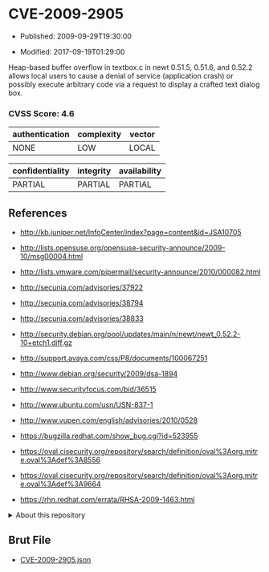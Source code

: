 # CVE-2009-2905

- Published: 2009-09-29T19:30:00

- Modified: 2017-09-19T01:29:00

Heap-based buffer overflow in textbox.c in newt 0.51.5, 0.51.6, and 0.52.2 allows local users to cause a denial of service (application crash) or possibly execute arbitrary code via a request to display a crafted text dialog box.

### CVSS Score: **4.6**

| authentication | complexity | vector |
| --- | --- | --- |
| NONE | LOW | LOCAL |

| confidentiality | integrity | availability |
| --- | --- | --- |
| PARTIAL | PARTIAL | PARTIAL |

## References

* http://kb.juniper.net/InfoCenter/index?page=content&id=JSA10705

* http://lists.opensuse.org/opensuse-security-announce/2009-10/msg00004.html

* http://lists.vmware.com/pipermail/security-announce/2010/000082.html

* http://secunia.com/advisories/37922

* http://secunia.com/advisories/38794

* http://secunia.com/advisories/38833

* http://security.debian.org/pool/updates/main/n/newt/newt_0.52.2-10+etch1.diff.gz

* http://support.avaya.com/css/P8/documents/100067251

* http://www.debian.org/security/2009/dsa-1894

* http://www.securityfocus.com/bid/36515

* http://www.ubuntu.com/usn/USN-837-1

* http://www.vupen.com/english/advisories/2010/0528

* https://bugzilla.redhat.com/show_bug.cgi?id=523955

* https://oval.cisecurity.org/repository/search/definition/oval%3Aorg.mitre.oval%3Adef%3A8556

* https://oval.cisecurity.org/repository/search/definition/oval%3Aorg.mitre.oval%3Adef%3A9664

* https://rhn.redhat.com/errata/RHSA-2009-1463.html

<details>
<summary>About this repository</summary> 

  This repository is part of the project [Live Hack CVE](https://github.com/Live-Hack-CVE). Main website can be found [www.live-hack.org](https://www.live-hack.org) 
  
  Made by [Sn0wAlice](https://github.com/Sn0wAlice) for the people that care about security and need to have a feed of the latest CVEs. Hope you enjoy it, don't forget to star the repo and follow me on [Twitter](https://twitter.com/Sn0wAlice) and [Github](https://github.com/Sn0wAlice). And that is my [personnal website](https://www.alice-snow.me/)

  - [Home Page](https://github.com/Live-Hack-CVE)
  - [Framework](https://github.com/Live-Hack-CVE/cve-framework)
  - [CVE database](https://github.com/Live-Hack-CVE/full_database)
  - [Changelog](https://github.com/Live-Hack-CVE/Changelog)
</details>

## Brut File

* [CVE-2009-2905.json](https://raw.githubusercontent.com/Live-Hack-CVE/full_database/main/cves/2009/CVE-2009-2905.json)

